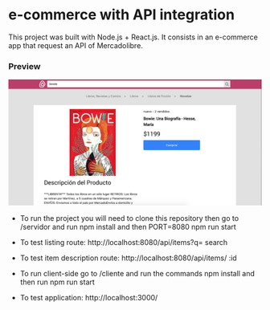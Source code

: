 # e-commerce with API integration

This project was built with Node.js + React.js. It consists in an e-commerce app that request an API of Mercadolibre.

### Preview
![screenshoot](https://github.com/pilisign/e-commerce-meli/blob/master/product-detail.png)

- To run the project you will need to clone this repository then go to /servidor
and run npm install and then PORT=8080 npm run start

- To test listing route: http://localhost:8080/api/items?q= search

- To test item description route: http://localhost:8080/api/items/ :id

- To run client-side go to /cliente and run the commands npm install and then run npm run start

- To test application: http://localhost:3000/

